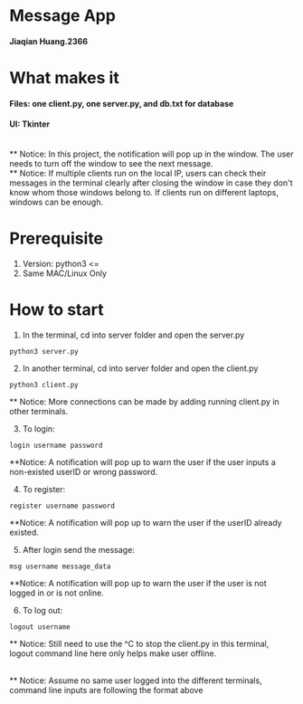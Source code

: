 
# Message App
#### Jiaqian Huang.2366

# What makes it
#### Files: one client.py, one server.py, and db.txt for database
#### UI: Tkinter 

<br />** Notice: In this project, the notification will pop up in the window. The user needs to turn off the window to see the next message. 
<br />** Notice: If multiple clients run on the local IP, users can check their messages in the terminal clearly after closing the window in case they don't know whom those windows belong to. If clients run on different laptops, windows can be enough.

# Prerequisite
1. Version: python3 <=
2. Same MAC/Linux Only

# How to start
1. ln the terminal, cd into server folder and open the server.py
```
python3 server.py
```

2. ln another terminal, cd into server folder and open the client.py
```
python3 client.py
```
** Notice: More connections can be made by adding running client.py in other terminals.

3. To login:
```
login username password
```
**Notice: A notification will pop up to warn the user if the user inputs a non-existed userID or wrong password.

4. To register:
```
register username password
```
**Notice: A notification will pop up to warn the user if the userID already existed.

5. After login send the message:
```
msg username message_data
```
**Notice: A notification will pop up to warn the user if the user is not logged in or is not online.

6. To log out:
```
logout username
```
** Notice: Still need to use the ^C to stop the client.py in this terminal, logout command line here only helps make user offline.

<br />** Notice: Assume no same user logged into the different terminals, command line inputs are following the format above



